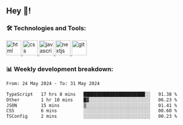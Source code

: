 ## Hey 👋!

###  🛠 Technologies and Tools:
 
 <a href="https://developer.mozilla.org/en-US/docs/Web/HTML" target="_blank"> <img src="https://www.vectorlogo.zone/logos/w3_html5/w3_html5-icon.svg" alt="html" width="40" height="40"/> </a>
 <a href="https://developer.mozilla.org/en-US/docs/Web/CSS" target="_blank"> <img src="https://user-images.githubusercontent.com/67515119/120896181-18628280-c629-11eb-86b4-3a5814712431.png" alt="css" width="40" height="40"/> </a>
 <a href="https://developer.mozilla.org/en-US/docs/Web/JavaScript" target="_blank"> <img src="https://cdn.worldvectorlogo.com/logos/javascript-1.svg" alt="javascript" width="40" height="40"/> </a>
 <a href="https://nextjs.org/" target="_blank"> <img src="https://cdn.worldvectorlogo.com/logos/next-js.svg" alt="nextjs" width="40" height="40"/> </a>
 <a href="https://git-scm.com/" target="_blank"> <img src="https://www.vectorlogo.zone/logos/git-scm/git-scm-icon.svg" alt="git" width="40" height="40"/> </a>

 
### 📊 Weekly development breakdown:

<!--START_SECTION:waka-->

```txt
From: 24 May 2024 - To: 31 May 2024

TypeScript   17 hrs 8 mins   ███████████████████████░░   91.38 %
Other        1 hr 10 mins    █▓░░░░░░░░░░░░░░░░░░░░░░░   06.23 %
JSON         15 mins         ▒░░░░░░░░░░░░░░░░░░░░░░░░   01.41 %
CSS          6 mins          ░░░░░░░░░░░░░░░░░░░░░░░░░   00.60 %
TSConfig     2 mins          ░░░░░░░░░░░░░░░░░░░░░░░░░   00.23 %
```

<!--END_SECTION:waka-->


